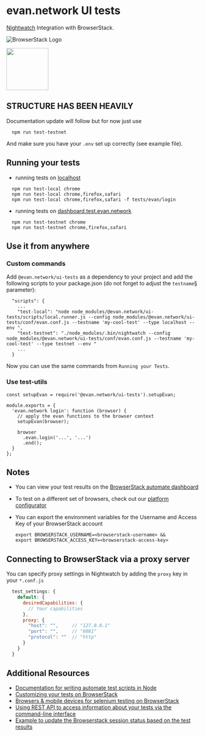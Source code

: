 # evan.network UI tests
[Nightwatch](http://nightwatchjs.org/) Integration with BrowserStack.

![BrowserStack Logo](https://d98b8t1nnulk5.cloudfront.net/production/images/layout/logo-header.png?1469004780)

<img src ="http://nightwatchjs.org/img/logo-nightwat h.png" height = "110">

## STRUCTURE HAS BEEN HEAVILY
Documentation update will follow but for now just use

```
  npm run test-testnet
```

And make sure you have your ```.env``` set up correctly (see example file).


## Running your tests
- running tests on [localhost](http://localhost:3000)
```
  npm run test-local chrome
  npm run test-local chrome,firefox,safari
  npm run test-local chrome,firefox,safari -f tests/evan/login
```

- running tests on [dashboard.test.evan.network](https://dashboard.test.evan.network)
```
  npm run test-testnet chrome
  npm run test-testnet chrome,firefox,safari
```

## Use it from anywhere
### Custom commands
Add `@evan.network/ui-tests` as a dependency to your project and add the following scripts to your package.json (do not forget to adjust the `testname`§ parameter):

```
  "scripts": {
    ...
    "test-local": "node node_modules/@evan.network/ui-tests/scripts/local.runner.js --config node_modules/@evan.network/ui-tests/conf/evan.conf.js --testname 'my-cool-test' --type localhost --env ",
    "test-testnet": "./node_modules/.bin/nightwatch --config node_modules/@evan.network/ui-tests/conf/evan.conf.js --testname 'my-cool-test' --type testnet --env "
    ...
  }
```

Now you can use the same commands from `Running your Tests`.

### Use test-utils

```
const setupEvan = require('@evan.network/ui-tests').setupEvan;

module.exports = {
  'evan.network login': function (browser) {
    // apply the evan functions to the browser context
    setupEvan(browser);

    browser
      .evan.login('...', '...')
      .end();
  }
};
```

## Notes
* You can view your test results on the [BrowserStack automate dashboard](https://www.browserstack.com/automate)
* To test on a different set of browsers, check out our [platform configurator](https://www.browserstack.com/automate/node#setting-os-and-browser)
* You can export the environment variables for the Username and Access Key of your BrowserStack account
  
  ```
  export BROWSERSTACK_USERNAME=<browserstack-username> &&
  export BROWSERSTACK_ACCESS_KEY=<browserstack-access-key>
  ```

## Connecting to BrowserStack via a proxy server
You can specify proxy settings in Nightwatch by adding the `proxy` key in your `*.conf.js` 

```javascript
  test_settings: {
    default: {
      desiredCapabilities: {
        // Your capabilities
      },
      proxy: {
        "host": "",     // "127.0.0.1"
        "port": "",     // "8081"
        "protocol": ""  // "http"
      }
    }
  }
```
  
## Additional Resources
* [Documentation for writing automate test scripts in Node](https://www.browserstack.com/automate/node)
* [Customizing your tests on BrowserStack](https://www.browserstack.com/automate/capabilities)
* [Browsers & mobile devices for selenium testing on BrowserStack](https://www.browserstack.com/list-of-browsers-and-platforms?product=automate)
* [Using REST API to access information about your tests via the command-line interface](https://www.browserstack.com/automate/rest-api)
* [Example to update the Browserstack session status based on the test results](https://github.com/blueimp/nightwatch-browserstack)
